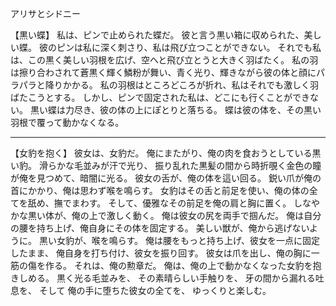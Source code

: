アリサとシドニー



【黒い蝶】 
  私は、ピンで止められた蝶だ。 
  彼と言う黒い箱に収められた、美しい蝶。 
  彼のピンは私に深く刺さり、私は飛び立つことができない。 
  それでも私は、この黒く美しい羽根を広げ、空へと飛び立とうと大きく羽ばたく。 
  私の羽は擦り合わされて蒼黒く輝く鱗粉が舞い、青く光り、輝きながら彼の体と顔にパラパラと降りかかる。 
  私の羽根はところどころが折れ、私はそれでも激しく羽ばたこうとする。 
  しかし、ピンで固定された私は、どこにも行くことができない。 
  黒い蝶は力尽き、彼の体の上にぽとりと落ちる。 
  蝶は彼の体を、その黒い羽根で覆って動かなくなる。 
 
--- 

【女豹を抱く】 
  彼女は、女豹だ。
  俺にまたがり、俺の肉を食おうとしている黒い豹。 
  滑らかな毛並みが汗で光り、
  振り乱れた黒髪の間から時折覗く金色の瞳が俺を見つめて、暗闇に光る。
  彼女の舌が、俺の体を這い回る。 
  鋭い爪が俺の首にかかり、俺は思わず喉を鳴らす。 
  女豹はその舌と前足を使い、俺の体の全てを舐め、撫でまわす。 
  そして、優雅なその前足を俺の肩と胸に置く。 
  しなやかな黒い体が、俺の上で激しく動く。 
  俺は彼女の尻を両手で掴んだ。 
  俺は自分の腰を持ち上げ、俺自身にその体を固定する。 
  美しい獣が、俺から逃げないように。 
  黒い女豹が、喉を鳴らす。 
  俺は腰をもっと持ち上げ、彼女を一点に固定したまま、
  俺自身を打ち付け、彼女を振り回す。 
  彼女は爪を出し、俺の胸に一筋の傷を作る。 
  それは、俺の勲章だ。 
  俺は、俺の上で動かなくなった女豹を抱きしめる。 
  黒く光る毛並みを、 その素晴らしい手触りを、
  牙の間から漏れる吐息を、 
  そして 俺の手に堕ちた彼女の全てを、
  ゆっくりと楽しむ。
